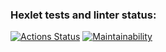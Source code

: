 ### Hexlet tests and linter status:
[![Actions Status](https://github.com/MaruSoul/php-project-lvl1/workflows/hexlet-check/badge.svg)](https://github.com/MaruSoul/php-project-lvl1/actions)
[![Maintainability](https://api.codeclimate.com/v1/badges/d7e72f9a55009f82545d/maintainability)](https://codeclimate.com/github/MaruSoul/php-project-lvl1/maintainability)
